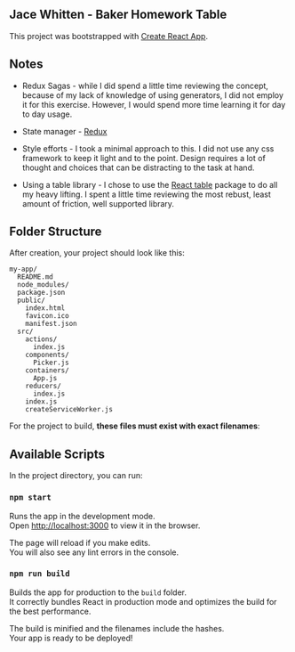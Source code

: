 ## Jace Whitten - Baker Homework Table 

This project was bootstrapped with [Create React App](https://github.com/facebookincubator/create-react-app).

## Notes
* Redux Sagas - while I did spend a little time reviewing the concept, because of my lack of knowledge of using generators, I did not employ it for this exercise. However, I would spend more time learning it for day to day usage.

* State manager - [Redux](https://github.com/reactjs/redux)

* Style efforts - I took a minimal approach to this. I did not use any css framework to keep it light and to the point. Design requires a lot of thought and choices that can be distracting to the task at hand.

* Using a table library - I chose to use the [React table](https://github.com/react-tools/react-table) package to do all my heavy lifting. I spent a little time reviewing the most rebust, least amount of friction, well supported library.


## Folder Structure

After creation, your project should look like this:

```
my-app/
  README.md
  node_modules/
  package.json
  public/
    index.html
    favicon.ico
    manifest.json
  src/
    actions/
      index.js
    components/
      Picker.js
    containers/
      App.js
    reducers/
      index.js
    index.js
    createServiceWorker.js
```

For the project to build, **these files must exist with exact filenames**:

## Available Scripts

In the project directory, you can run:

### `npm start`

Runs the app in the development mode.<br>
Open [http://localhost:3000](http://localhost:3000) to view it in the browser.

The page will reload if you make edits.<br>
You will also see any lint errors in the console.

### `npm run build`

Builds the app for production to the `build` folder.<br>
It correctly bundles React in production mode and optimizes the build for the best performance.

The build is minified and the filenames include the hashes.<br>
Your app is ready to be deployed!


